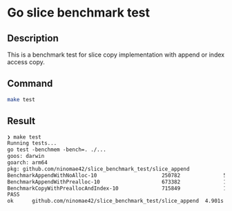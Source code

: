 # Go slice benchmark test

## Description

This is a benchmark test for slice copy implementation with append or index access copy.

## Command

```bash
make test
```

## Result

```txt
❯ make test
Running tests...
go test -benchmem -bench=. ./...
goos: darwin
goarch: arm64
pkg: github.com/ninomae42/slice_benchmark_test/slice_append
BenchmarkAppendWithNoAlloc-10                     250782              5098 ns/op           50416 B/op         12 allocs/op
BenchmarkAppendWithPrealloc-10                    673382              1804 ns/op           16384 B/op          1 allocs/op
BenchmarkCopyWithPreallocAndIndex-10              715849              1702 ns/op           16384 B/op          1 allocs/op
PASS
ok      github.com/ninomae42/slice_benchmark_test/slice_append  4.901s
```

